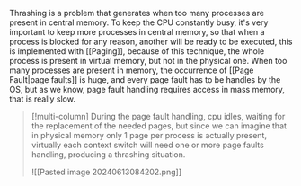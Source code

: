 Thrashing is a problem that generates when too many processes are present in central memory.
To keep the CPU constantly busy, it's very important to keep more processes in central memory, so that when a process is blocked for any reason, another will be ready to be executed, this is implemented with [[Paging]], because of this technique, the whole process is present in virtual memory, but not in the physical one.
When too many processes are present in memory, the occurrence of [[Page Fault|page faults]] is huge, and every page fault has to be handles by the OS, but as we know, page fault handling requires access in mass memory, that is really slow.

>[!multi-column]
>During the page fault handling, cpu idles, waiting for the replacement of the needed pages, but since we can imagine that in physical memory only 1 page per process is actually present, virtually each context switch will need one or more page faults handling, producing a thrashing situation.
>
>![[Pasted image 20240613084202.png]]

